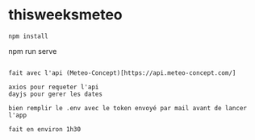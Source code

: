 # thisweeksmeteo
```
npm install
```
npm run serve
```

fait avec l'api (Meteo-Concept)[https://api.meteo-concept.com/]

axios pour requeter l'api
dayjs pour gerer les dates

bien remplir le .env avec le token envoyé par mail avant de lancer l'app

fait en environ 1h30
